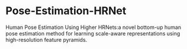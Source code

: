 # Pose-Estimation-HRNet
Human Pose Estimation Using Higher HRNets:a novel bottom-up human pose estimation method for learning scale-aware representations using high-resolution feature pyramids.
